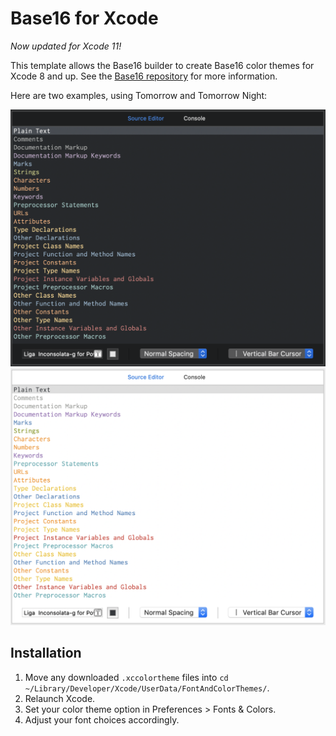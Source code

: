 # Base16 for Xcode

_Now updated for Xcode 11!_

This template allows the Base16 builder to create Base16 color themes for Xcode 8 and up.
See the [Base16 repository](https://github.com/chriskempson/base16) for more information.

Here are two examples, using Tomorrow and Tomorrow Night:

![Base16 Tomorrow Night](https://github.com/kreeger/base16-xcode/blob/master/Images/tomorrow-night.png)
![Base16 Tomorrow](https://github.com/kreeger/base16-xcode/blob/master/Images/tomorrow.png)

## Installation

1. Move any downloaded `.xccolortheme` files into `cd ~/Library/Developer/Xcode/UserData/FontAndColorThemes/`.
2. Relaunch Xcode.
3. Set your color theme option in Preferences > Fonts & Colors.
4. Adjust your font choices accordingly.
